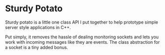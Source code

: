 # Sturdy Potato

Sturdy potato is a little one class API I put together to help prototype simple server style applications in C++.

Put simply, it removes the hassle of dealing monitoring sockets and lets you work with incoming messages like they are events. The class abstraction for a socket is a tiny added bonus.

